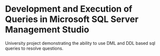 # Development and Execution of Queries in Microsoft SQL Server Management Studio
University project demonstrating the ability to use DML and DDL based sql queries to resolve questions.
